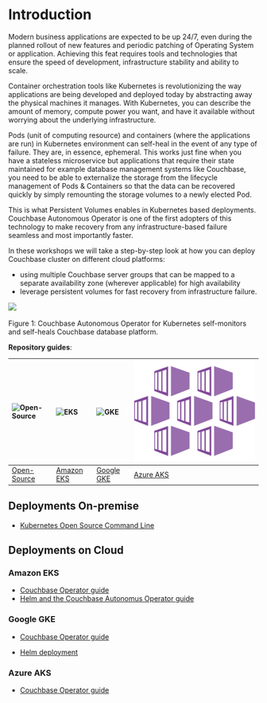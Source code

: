 # Introduction

Modern business applications are expected to be up 24/7, even during the planned rollout of new features and periodic patching of Operating System or application. Achieving this feat requires tools and technologies that ensure the speed of development, infrastructure stability and ability to scale.

Container orchestration tools like Kubernetes is revolutionizing the way applications are being developed and deployed today by abstracting away the physical machines it manages. With Kubernetes, you can describe the amount of memory, compute power you want, and have it available without worrying about the underlying infrastructure.

Pods (unit of computing resource) and containers (where the applications are run) in Kubernetes environment can self-heal in the event of any type of failure. They are, in essence, ephemeral. This works just fine when you have a stateless microservice but applications that require their state maintained for example database management systems like Couchbase, you need to be able to externalize the storage from the lifecycle management of Pods & Containers so that the data can be recovered quickly by simply remounting the storage volumes to a newly elected Pod.

This is what Persistent Volumes enables in Kubernetes based deployments. Couchbase Autonomous Operator is one of the first adopters of this technology to make recovery from any infrastructure-based failure seamless and most importantly faster.

In these workshops we will take a step-by-step look at how you can deploy Couchbase cluster on different cloud platforms:
* using multiple Couchbase server groups that can be mapped to a separate availability zone (wherever applicable) for high availability
* leverage persistent volumes for fast recovery from infrastructure failure.

![](https://blog.couchbase.com/wp-content/uploads/2019/04/K8-Animation.gif)

Figure 1: Couchbase Autonomous Operator for Kubernetes self-monitors and self-heals Couchbase database platform.


**Repository guides**:

|![Open-Source](assets/on-premise.png)|![EKS](assets/eks.png)|![GKE](assets/gke.png)|![AKS](assets/aks.png)|
| :--- | :--- | :--- | :--- |
| [Open-Source](opensrc-k8s) | [Amazon EKS](eks) | [Google GKE](gke) | [Azure AKS](aks) |


## Deployments On-premise
* [Kubernetes Open Source Command Line](opensrc-k8s)

## Deployments on Cloud

### Amazon EKS

* [Couchbase Operator guide](eks)
* [Helm and the Couchbase Autonomus Operator guide](eks/helm-guide)

### Google GKE

* [Couchbase Operator guide](gke/cb-operator-guide)

* [Helm deployment](gke/helm-guide)

### Azure AKS

* [Couchbase Operator guide](aks)
